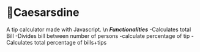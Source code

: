 # 🍎Caesarsdine
A tip calculator made with Javascript.
\n
***Functionalities***
-Calculates total Bill
-Divides bill between number of persons
-calculate percentage of tip
-Calculates total percentage of bills+tips
